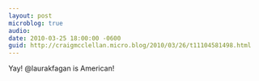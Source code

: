 ```yaml
---
layout: post
microblog: true
audio: 
date: 2010-03-25 18:00:00 -0600
guid: http://craigmcclellan.micro.blog/2010/03/26/t11104581498.html
---
```

Yay! @laurakfagan is American!
